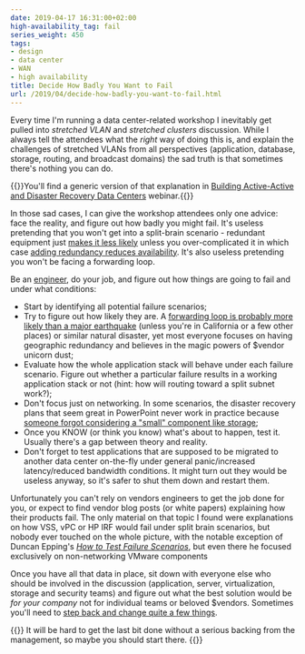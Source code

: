 ```yaml
---
date: 2019-04-17 16:31:00+02:00
high-availability_tag: fail
series_weight: 450
tags:
- design
- data center
- WAN
- high availability
title: Decide How Badly You Want to Fail
url: /2019/04/decide-how-badly-you-want-to-fail.html
---
```

Every time I'm running a data center-related workshop I inevitably get pulled into *stretched VLAN* and *stretched clusters* discussion. While I always tell the attendees what the *right* way of doing this is, and explain the challenges of stretched VLANs from all perspectives (application, database, storage, routing, and broadcast domains) the sad truth is that sometimes there's nothing you can do.

{{<note info>}}You'll find a generic version of that explanation in [Building Active-Active and Disaster Recovery Data Centers](https://www.ipspace.net/Designing_Active-Active_and_Disaster_Recovery_Data_Centers) webinar.{{</note>}}

In those sad cases, I can give the workshop attendees only one advice: face the reality, and figure out how badly you might fail. It's useless pretending that you won't get into a split-brain scenario - redundant equipment just [makes it less likely](https://blog.ipspace.net/2012/10/if-something-can-fail-it-will.html) unless you over-complicated it in which case [adding redundancy reduces availability](https://blog.ipspace.net/2014/04/should-we-use-redundant-supervisors.html). It's also useless pretending you won't be facing a forwarding loop.
<!--more-->
Be an [engineer](https://en.wikipedia.org/wiki/Engineer), do your job, and figure out how things are going to fail and under what conditions:

-   Start by identifying all potential failure scenarios;
-   Try to figure out how likely they are. A [forwarding loop is probably more likely than a major earthquake](https://blog.ipspace.net/2012/04/stp-loops-strike-again.html) (unless you're in California or a few other places) or similar natural disaster, yet most everyone focuses on having geographic redundancy and believes in the magic powers of \$vendor unicorn dust;
-   Evaluate how the whole application stack will behave under each failure scenario. Figure out whether a particular failure results in a working application stack or not (hint: how will routing toward a split subnet work?);
-   Don't focus just on networking. In some scenarios, the disaster recovery plans that seem great in PowerPoint never work in practice because [someone forgot considering a "small" component like storage](https://blog.ipspace.net/2013/01/long-distance-vmotion-stretched-ha.html);
-   Once you KNOW (or think you know) what's about to happen, test it. Usually there's a gap between theory and reality.
-   Don't forget to test applications that are supposed to be migrated to another data center on-the-fly under general panic/increased latency/reduced bandwidth conditions. It might turn out they would be useless anyway, so it's safer to shut them down and restart them.

Unfortunately you can't rely on vendors engineers to get the job done for you, or expect to find vendor blog posts (or white papers) explaining how their products fail. The only material on that topic I found were explanations on how VSS, vPC or HP IRF would fail under split brain scenarios, but nobody ever touched on the whole picture, with the notable exception of Duncan Epping's *[How to Test Failure Scenarios](http://www.yellow-bricks.com/2019/03/14/how-to-test-failure-scenarios/)*, but even there he focused exclusively on non-networking VMware components

Once you have all that data in place, sit down with everyone else who should be involved in the discussion (application, server, virtualization, storage and security teams) and figure out what the best solution would be *for your company* not for individual teams or beloved \$vendors. Sometimes you'll need to [step back and change quite a few things](https://blog.ipspace.net/2011/01/sometimes-you-need-to-step-back-and.html).

{{<note info>}}
It will be hard to get the last bit done without a serious backing from the management, so maybe you should start there.
{{</note>}}
